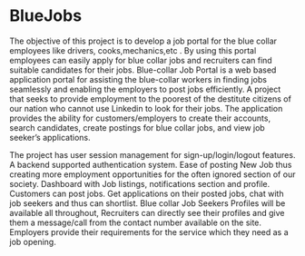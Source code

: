 # BlueJobs
The objective of this project is to develop a job portal for the  blue collar employees like drivers, cooks,mechanics,etc . 
By using this portal employees can easily apply for blue collar jobs and recruiters can find suitable candidates for their jobs. 
Blue-collar Job Portal is a web based application portal for assisting the blue-collar workers in finding jobs seamlessly and enabling 
the employers to post jobs efficiently. 
A project that seeks to provide employment to the poorest of the destitute citizens of our nation who cannot use Linkedin to look for their jobs.
The application provides the ability for customers/employers to create their accounts, search candidates, create postings for blue collar jobs, and 
view job seeker’s applications.

The project has user session management for sign-up/login/logout features.
A backend supported authentication system. 
Ease of posting New Job thus creating more employment opportunities for the often ignored section of our society. 
Dashboard with Job listings, notifications section and profile. 
Customers can post jobs. Get applications on their posted jobs, chat with job seekers and thus can shortlist. 
Blue collar Job Seekers Profiles will be available all throughout, Recruiters can directly see their profiles and give them a message/call from the contact number available on the site.
Employers provide their requirements for the service which they need as a job opening.

